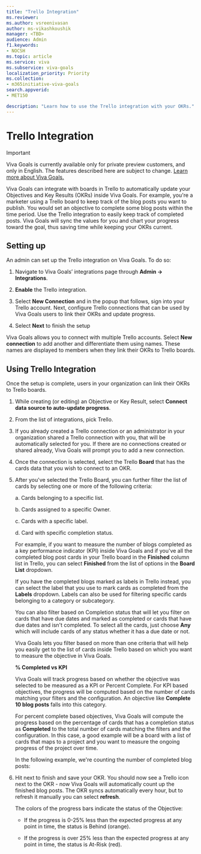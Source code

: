 ```yaml
---
title: "Trello Integration"
ms.reviewer: 
ms.author: vsreenivasan
author: ms-vikashkoushik
manager: <TBD>
audience: Admin
f1.keywords:
- NOCSH
ms.topic: article
ms.service: viva
ms.subservice: viva-goals
localization_priority: Priority
ms.collection:  
- m365initiative-viva-goals
search.appverid:
- MET150

description: "Learn how to use the Trello integration with your OKRs."
---
```


# Trello Integration

> [!IMPORTANT]
> Viva Goals is currently available only for private preview customers, and only in English. The features described here are subject to change. [Learn more about Viva Goals.](https://go.microsoft.com/fwlink/?linkid=2189933)

Viva Goals can integrate with boards in Trello to automatically update your Objectives and Key Results (OKRs) inside Viva Goals. For example, you're a marketer using a Trello board to keep track of the blog posts you want to publish. You would set an objective to complete some blog posts within the time period. Use the Trello integration to easily keep track of completed posts. Viva Goals will sync the values for you and chart your progress toward the goal, thus saving time while keeping your OKRs current.

## Setting up

An admin can set up the Trello integration on Viva Goals. To do so:

1. Navigate to Viva Goals’ integrations page through **Admin -> Integrations**.

2. **Enable** the Trello integration.

3. Select **New Connection** and in the popup that follows, sign into your Trello account. Next, configure Trello connections that can be used by Viva Goals users to link their OKRs and update progress.

4. Select **Next** to finish the setup

Viva Goals allows you to connect with multiple Trello accounts. Select **New connection** to add another and differentiate them using names. These names are displayed to members when they link their OKRs to Trello boards.

## Using Trello Integration

Once the setup is complete, users in your organization can link their OKRs to Trello boards.

1. While creating (or editing) an Objective or Key Result, select **Connect data source to auto-update progress**.

2. From the list of integrations, pick Trello.

3. If you already created a Trello connection or an administrator in your organization shared a Trello connection with you, that will be automatically selected for you. If there are no connections created or shared already, Viva Goals will prompt you to add a new connection.

4. Once the connection is selected, select the Trello **Board** that has the cards data that you wish to connect to an OKR.

5. After you've selected the Trello Board, you can further filter the list of cards by selecting one or more of the following criteria:

    a. Cards belonging to a specific list.

    b. Cards assigned to a specific Owner.

    c. Cards with a specific label.

    d. Card with specific completion status.

    For example, if you want to measure the number of blogs completed as a key performance indicator (KPI) inside Viva Goals and if you've all the completed blog post cards in your Trello board in the **Finished** column list in Trello, you can select **Finished** from the list of options in the **Board List** dropdown.

    If you have the completed blogs marked as labels in Trello instead, you can select the label that you use to mark cards as completed from the **Labels** dropdown. Labels can also be used for filtering specific cards belonging to a category or subcategory.

    You can also filter based on Completion status that will let you filter on cards that have due dates and marked as completed or cards that have due dates and isn't completed. To select all the cards, just choose **Any** which will include cards of any status whether it has a due date or not.

    Viva Goals lets you filter based on more than one criteria that will help you easily get to the list of cards inside Trello based on which you want to measure the objective in Viva Goals.

    **% Completed vs KPI**

    Viva Goals will track progress based on whether the objective was selected to be measured as a KPI or Percent Complete. For KPI based objectives, the progress will be computed based on the number of cards matching your filters and the configuration. An objective like **Complete 10 blog posts** falls into this category.

    For percent complete based objectives, Viva Goals will compute the progress based on the percentage of cards that has a completion status as **Completed** to the total number of cards matching the filters and the configuration. In this case, a good example will be a board with a list of cards that maps to a project and you want to measure the ongoing progress of the project over time.

    In the following example, we're counting the number of completed blog posts:

6. Hit next to finish and save your OKR. You should now see a Trello icon next to the OKR - now Viva Goals will automatically count up the finished blog posts. The OKR syncs automatically every hour, but to refresh it manually you can select **refresh**.

    The colors of the progress bars indicate the status of the Objective:

    - If the progress is 0-25% less than the expected progress at any point in time, the status is Behind (orange).

    - If the progress is over 25% less than the expected progress at any point in time, the status is At-Risk (red).

